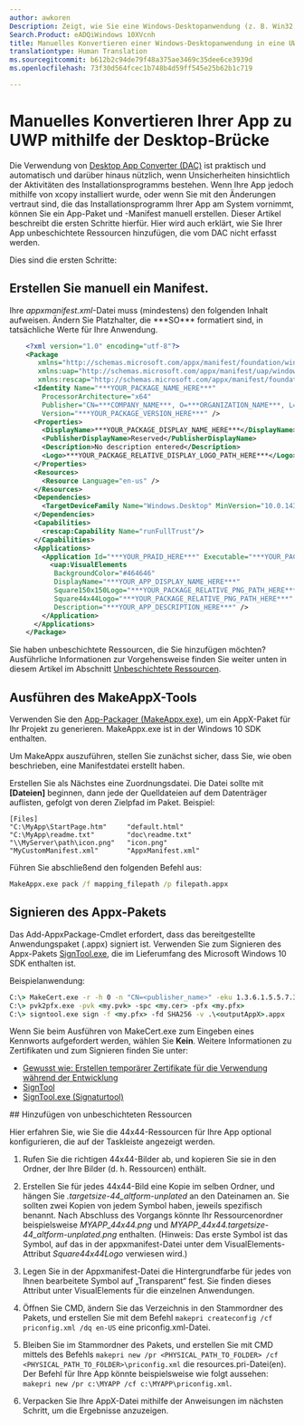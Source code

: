 ```yaml
---
author: awkoren
Description: Zeigt, wie Sie eine Windows-Desktopanwendung (z. B. Win32, WPF und Windows Forms) manuell in eine UWP-App (Universelle Windows-Plattform) konvertieren.
Search.Product: eADQiWindows 10XVcnh
title: Manuelles Konvertieren einer Windows-Desktopanwendung in eine UWP-App (Universelle Windows-Plattform)
translationtype: Human Translation
ms.sourcegitcommit: b612b2c94de79f48a375ae3469c35dee6ce3939d
ms.openlocfilehash: 73f30d564fcec1b748b4d59ff545e25b62b1c719

---
```


# <a name="manually-convert-your-app-to-uwp-using-the-desktop-bridge"></a>Manuelles Konvertieren Ihrer App zu UWP mithilfe der Desktop-Brücke

Die Verwendung von [Desktop App Converter (DAC)](desktop-to-uwp-run-desktop-app-converter.md) ist praktisch und automatisch und darüber hinaus nützlich, wenn Unsicherheiten hinsichtlich der Aktivitäten des Installationsprogramms bestehen. Wenn Ihre App jedoch mithilfe von xcopy installiert wurde, oder wenn Sie mit den Änderungen vertraut sind, die das Installationsprogramm Ihrer App am System vornimmt, können Sie ein App-Paket und -Manifest manuell erstellen. Dieser Artikel beschreibt die ersten Schritte hierfür. Hier wird auch erklärt, wie Sie Ihrer App unbeschichtete Ressourcen hinzufügen, die vom DAC nicht erfasst werden. 

Dies sind die ersten Schritte:

## <a name="create-a-manifest-by-hand"></a>Erstellen Sie manuell ein Manifest.

Ihre _appxmanifest.xml_-Datei muss (mindestens) den folgenden Inhalt aufweisen. Ändern Sie Platzhalter, die \*\*\*SO\*\*\* formatiert sind, in tatsächliche Werte für Ihre Anwendung.

```XML
    <?xml version="1.0" encoding="utf-8"?>
    <Package
       xmlns="http://schemas.microsoft.com/appx/manifest/foundation/windows10"
       xmlns:uap="http://schemas.microsoft.com/appx/manifest/uap/windows10"
       xmlns:rescap="http://schemas.microsoft.com/appx/manifest/foundation/windows10/restrictedcapabilities">
      <Identity Name="***YOUR_PACKAGE_NAME_HERE***"
        ProcessorArchitecture="x64"
        Publisher="CN=***COMPANY_NAME***, O=***ORGANIZATION_NAME***, L=***CITY***, S=***STATE***, C=***COUNTRY***"
        Version="***YOUR_PACKAGE_VERSION_HERE***" />
      <Properties>
        <DisplayName>***YOUR_PACKAGE_DISPLAY_NAME_HERE***</DisplayName>
        <PublisherDisplayName>Reserved</PublisherDisplayName>
        <Description>No description entered</Description>
        <Logo>***YOUR_PACKAGE_RELATIVE_DISPLAY_LOGO_PATH_HERE***</Logo>
      </Properties>
      <Resources>
        <Resource Language="en-us" />
      </Resources>
      <Dependencies>
        <TargetDeviceFamily Name="Windows.Desktop" MinVersion="10.0.14316.0" MaxVersionTested="10.0.14316.0" />
      </Dependencies>
      <Capabilities>
        <rescap:Capability Name="runFullTrust"/>
      </Capabilities>
      <Applications>
        <Application Id="***YOUR_PRAID_HERE***" Executable="***YOUR_PACKAGE_RELATIVE_EXE_PATH_HERE***" EntryPoint="Windows.FullTrustApplication">
          <uap:VisualElements
           BackgroundColor="#464646"
           DisplayName="***YOUR_APP_DISPLAY_NAME_HERE***"
           Square150x150Logo="***YOUR_PACKAGE_RELATIVE_PNG_PATH_HERE***"
           Square44x44Logo="***YOUR_PACKAGE_RELATIVE_PNG_PATH_HERE***"
           Description="***YOUR_APP_DESCRIPTION_HERE***" />
        </Application>
      </Applications>
    </Package>
```

Sie haben unbeschichtete Ressourcen, die Sie hinzufügen möchten? Ausführliche Informationen zur Vorgehensweise finden Sie weiter unten in diesem Artikel im Abschnitt [Unbeschichtete Ressourcen](#unplated-assets).

## <a name="run-the-makeappx-tool"></a>Ausführen des MakeAppX-Tools

Verwenden Sie den [App-Packager (MakeAppx.exe)](https://msdn.microsoft.com/library/windows/desktop/hh446767(v=vs.85).aspx), um ein AppX-Paket für Ihr Projekt zu generieren. MakeAppx.exe ist in der Windows 10 SDK enthalten. 

Um MakeAppx auszuführen, stellen Sie zunächst sicher, dass Sie, wie oben beschrieben, eine Manifestdatei erstellt haben. 

Erstellen Sie als Nächstes eine Zuordnungsdatei. Die Datei sollte mit **[Dateien]** beginnen, dann jede der Quelldateien auf dem Datenträger auflisten, gefolgt von deren Zielpfad im Paket. Beispiel: 

```
[Files]
"C:\MyApp\StartPage.htm"     "default.html"
"C:\MyApp\readme.txt"        "doc\readme.txt"
"\\MyServer\path\icon.png"   "icon.png"
"MyCustomManifest.xml"       "AppxManifest.xml"
```

Führen Sie abschließend den folgenden Befehl aus: 

```cmd
MakeAppx.exe pack /f mapping_filepath /p filepath.appx
```

## <a name="sign-your-appx-package"></a>Signieren des Appx-Pakets

Das Add-AppxPackage-Cmdlet erfordert, dass das bereitgestellte Anwendungspaket (.appx) signiert ist. Verwenden Sie zum Signieren des Appx-Pakets [SignTool.exe](https://msdn.microsoft.com/library/windows/desktop/aa387764(v=vs.85).aspx), die im Lieferumfang des Microsoft Windows 10 SDK enthalten ist.

Beispielanwendung: 

```cmd
C:\> MakeCert.exe -r -h 0 -n "CN=<publisher_name>" -eku 1.3.6.1.5.5.7.3.3 -pe -sv <my.pvk> <my.cer>
C:\> pvk2pfx.exe -pvk <my.pvk> -spc <my.cer> -pfx <my.pfx>
C:\> signtool.exe sign -f <my.pfx> -fd SHA256 -v .\<outputAppX>.appx
```
Wenn Sie beim Ausführen von MakeCert.exe zum Eingeben eines Kennworts aufgefordert werden, wählen Sie **Kein**. Weitere Informationen zu Zertifikaten und zum Signieren finden Sie unter: 

- [Gewusst wie: Erstellen temporärer Zertifikate für die Verwendung während der Entwicklung](https://msdn.microsoft.com/library/ms733813.aspx)
- [SignTool](https://msdn.microsoft.com/library/windows/desktop/aa387764.aspx)
- [SignTool.exe (Signaturtool)](https://msdn.microsoft.com/library/8s9b9yaz.aspx)

<span id="unplated-assets" />
## <a name="add-unplated-assets"></a>Hinzufügen von unbeschichteten Ressourcen

Hier erfahren Sie, wie Sie die 44x44-Ressourcen für Ihre App optional konfigurieren, die auf der Taskleiste angezeigt werden. 

1. Rufen Sie die richtigen 44x44-Bilder ab, und kopieren Sie sie in den Ordner, der Ihre Bilder (d. h. Ressourcen) enthält.

2. Erstellen Sie für jedes 44x44-Bild eine Kopie im selben Ordner, und hängen Sie *.targetsize-44_altform-unplated* an den Dateinamen an. Sie sollten zwei Kopien von jedem Symbol haben, jeweils spezifisch benannt. Nach Abschluss des Vorgangs könnte Ihr Ressourcenordner beispielsweise *MYAPP_44x44.png* und *MYAPP_44x44.targetsize-44_altform-unplated.png* enthalten. (Hinweis: Das erste Symbol ist das Symbol, auf das in der appxmanifest-Datei unter dem VisualElements-Attribut *Square44x44Logo* verwiesen wird.) 

3.  Legen Sie in der Appxmanifest-Datei die Hintergrundfarbe für jedes von Ihnen bearbeitete Symbol auf „Transparent“ fest. Sie finden dieses Attribut unter VisualElements für die einzelnen Anwendungen.

4.  Öffnen Sie CMD, ändern Sie das Verzeichnis in den Stammordner des Pakets, und erstellen Sie mit dem Befehl ```makepri createconfig /cf priconfig.xml /dq en-US``` eine priconfig.xml-Datei.

5.  Bleiben Sie im Stammordner des Pakets, und erstellen Sie mit CMD mittels des Befehls ```makepri new /pr <PHYSICAL_PATH_TO_FOLDER> /cf <PHYSICAL_PATH_TO_FOLDER>\priconfig.xml``` die resources.pri-Datei(en). Der Befehl für Ihre App könnte beispielsweise wie folgt aussehen: ```makepri new /pr c:\MYAPP /cf c:\MYAPP\priconfig.xml```. 

6.  Verpacken Sie Ihre AppX-Datei mithilfe der Anweisungen im nächsten Schritt, um die Ergebnisse anzuzeigen.




<!--HONumber=Dec16_HO1-->


